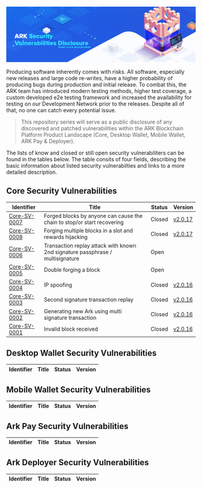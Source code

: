 ![Ark Improvement Proposals](assets/img/header.png)

Producing software inherently comes with risks. All software, especially new releases and large code re-writes, have a higher probability of producing bugs during production and initial release. To combat this, the ARK team has introduced modern testing methods, higher test coverage, a custom developed e2e testing framework and increased the availability for testing on our Development Network prior to the releases. Despite all of that, no one can catch every potential issue. 

>This repository series will serve as a public disclosure of any discovered and patched vulnerabilities within the ARK Blockchain Platform Product Landscape (Core, Desktop Wallet, Mobile Wallet, ARK Pay & Deployer).

The lists of know and closed or still open security vulnerabiliters can be found in the tables below. The table consits of four fields, describing the basic information about listed security vulnerabilties and links to a more detailed description.

## Core Security Vulnerabilities

| Identifier        | Title        | Status | Version |
| ------------- | ------------ | ------ | ----- | 
| [Core-SV-0007](/core/core-sv-0007.md)|  Forged blocks by anyone can cause the chain to stop/or start recovering | Closed | [v2.0.17](https://github.com/ArkEcosystem/core/releases/tag/2.0.17) |
| [Core-SV-0008](/core/core-sv-0008.md)|  Forging multiple blocks in a slot and rewards hijacking | Closed | [v2.0.17](https://github.com/ArkEcosystem/core/releases/tag/2.0.17) |
| [Core-SV-0006](/core/core-sv-0006.md)|  Transaction replay attack with known 2nd signature passphrase / multisignature | Open | |
| [Core-SV-0005](/core/core-sv-0005.md)|  Double forging a block | Open |  |
| [Core-SV-0004](/core/core-sv-0004.md)|  IP spoofing | Closed | [v2.0.16](https://github.com/ArkEcosystem/core/releases/tag/2.0.16) |
| [Core-SV-0003](/core/core-sv-0003.md)|  Second signature transaction replay  | Closed | [v2.0.16](https://github.com/ArkEcosystem/core/releases/tag/2.0.16) |
| [Core-SV-0002](/core/core-sv-0002.md)|  Generating new Ark using multi signature transaction  | Closed | [v2.0.16](https://github.com/ArkEcosystem/core/releases/tag/2.0.16) |
| [Core-SV-0001](/core/core-sv-0001.md)|  Invalid block received | Closed | [v2.0.16](https://github.com/ArkEcosystem/core/releases/tag/2.0.16) |


## Desktop Wallet Security Vulnerabilities

| Identifier        | Title        | Status | Version |
| ------------- | ------------ | ------ | ----- | 


## Mobile Wallet Security Vulnerabilities

| Identifier        | Title        | Status | Version |
| ------------- | ------------ | ------ | ----- | 

## Ark Pay Security Vulnerabilities

| Identifier        | Title        | Status | Version |
| ------------- | ------------ | ------ | ----- | 

## Ark Deployer Security Vulnerabilities

| Identifier        | Title        | Status | Version |
| ------------- | ------------ | ------ | ----- | 
